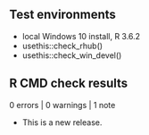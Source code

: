 ## Test environments
* local Windows 10 install, R 3.6.2
* usethis::check_rhub()
* usethis::check_win_devel()

## R CMD check results

0 errors | 0 warnings | 1 note

* This is a new release.
